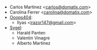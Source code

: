 - Carlos Martínez \<<carlos@domatix.com>\>
- Carolina Ferrer \<<carolina@domatix.com>\>
- [Ooops404](https://www.ooops404.com):
  - Ilyas \<<irazor147@gmail.com>\>
- [Sygel](https://www.sygel.es):
  - Harald Panten
  - Valentin Vinagre
  - Alberto Martínez
